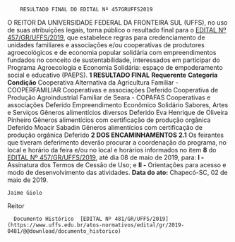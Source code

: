         RESULTADO FINAL DO EDITAL Nº 457GRUFFS2019  

 O REITOR DA UNIVERSIDADE FEDERAL DA FRONTEIRA SUL (UFFS), no uso de suas atribuições legais, torna público o resultado final para o [EDITAL Nº 457/GR/UFFS/2019](https://www.uffs.edu.br/atos-normativos/edital/gr/2019-0457), que estabelece regras para credenciamento de unidades familiares e associações e/ou cooperativas de produtores agroecológicos e de economia popular solidária com empreendimentos fundados no conceito de sustentabilidade, interessados em participar do Programa Agroecologia e Economia Solidária: espaço de empoderamento social e educativo (PAEPS).  **1 RESULTADO FINAL**     **Requerente**   **Categoria**   **Condição**     Cooperativa Alternativa da Agricultura Familiar - COOPERFAMILIAR   Cooperativas e associações   Deferido     Cooperativa de Produção Agroindustrial Familiar de Seara - COPAFAS   Cooperativas e associações   Deferido     Empreendimento Econômico Solidário Sabores, Artes e Serviços   Gêneros alimentícios diversos   Deferido     Eva Henrique de Oliveira Pinheiro   Gêneros alimentícios com certificação de produção orgânica   Deferido     Moacir Sabadin   Gêneros alimentícios com certificação de produção orgânica   Deferido      **2 DOS ENCAMINHAMENTOS** **2.1**  Os feirantes que tiveram deferimento deverão procurar a coordenação do programa, no local e horário da feira e/ou no local e horários informados no item **8** do [EDITAL Nº 457/GR/UFFS/2019](https://www.uffs.edu.br/atos-normativos/edital/gr/2019-0457), até dia 08 de maio de 2019, para: **I -**  Assinatura dos Termos de Cessão de Uso; e **II -**  Orientações para acesso e modo de desenvolvimento das atividades.        **Data do ato:** Chapecó-SC, 02 de maio de 2019.   
 

    Jaime Giolo   
 Reitor 

      Documento Histórico  [EDITAL Nº 481/GR/UFFS/2019](https://www.uffs.edu.br/atos-normativos/edital/gr/2019-0481/@@download/documento_historico)     
      